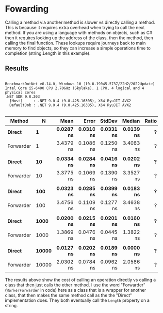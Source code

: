 # Fowarding

Calling a method via another method is slower vs directly calling a method. This is 
because it requires extra overhead when trying to call the next method. If you are 
using a language with methods on objects, such as C# then it requires looking up the 
address of the class, then the method, then calling the final function. These lookups
require journeys back to main memory to find objects, so they can increase a simple
operations time to completion (string.Length in this example).

## Results

```

BenchmarkDotNet v0.14.0, Windows 10 (10.0.19045.5737/22H2/2022Update)
Intel Core i5-6400 CPU 2.70GHz (Skylake), 1 CPU, 4 logical and 4 physical cores
.NET SDK 9.0.203
  [Host]     : .NET 9.0.4 (9.0.425.16305), X64 RyuJIT AVX2
  DefaultJob : .NET 9.0.4 (9.0.425.16305), X64 RyuJIT AVX2


```
| Method    | N     | Mean      | Error     | StdDev    | Median    | Ratio | RatioSD |
|---------- |------ |----------:|----------:|----------:|----------:|------:|--------:|
| **Direct**    | **1**     | **0.0287 ns** | **0.0310 ns** | **0.0331 ns** | **0.0139 ns** |     **?** |       **?** |
| Forwarder | 1     | 3.4379 ns | 0.1086 ns | 0.1250 ns | 3.4083 ns |     ? |       ? |
|           |       |           |           |           |           |       |         |
| **Direct**    | **10**    | **0.0334 ns** | **0.0284 ns** | **0.0416 ns** | **0.0202 ns** |     **?** |       **?** |
| Forwarder | 10    | 3.3775 ns | 0.1069 ns | 0.1390 ns | 3.3527 ns |     ? |       ? |
|           |       |           |           |           |           |       |         |
| **Direct**    | **100**   | **0.0323 ns** | **0.0285 ns** | **0.0399 ns** | **0.0183 ns** |     **?** |       **?** |
| Forwarder | 100   | 3.4756 ns | 0.1109 ns | 0.1277 ns | 3.4638 ns |     ? |       ? |
|           |       |           |           |           |           |       |         |
| **Direct**    | **1000**  | **0.0200 ns** | **0.0215 ns** | **0.0201 ns** | **0.0160 ns** |     **?** |       **?** |
| Forwarder | 1000  | 1.3869 ns | 0.0476 ns | 0.0445 ns | 1.3822 ns |     ? |       ? |
|           |       |           |           |           |           |       |         |
| **Direct**    | **10000** | **0.0127 ns** | **0.0202 ns** | **0.0189 ns** | **0.0000 ns** |     **?** |       **?** |
| Forwarder | 10000 | 2.0302 ns | 0.0784 ns | 0.0962 ns | 2.0586 ns |     ? |       ? |

The results above show the cost of calling an operation directly vs calling a class that then just
calls the other method. I use the word "Forwarder" (`WorkerForwarder` in code) here as a class that is 
a wrapper for another class, that then makes the same method call as the the "Direct" implementation 
does. They both eventually call the `Length` property on a string.